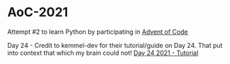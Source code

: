 # AoC-2021
 Attempt #2 to learn Python by participating in [Advent of Code](http://www.adventofcode.com)

 Day 24 - Credit to kemmel-dev for their tutorial/guide on Day 24.  That put into context that which my brain could not! [Day 24 2021 - Tutorial](https://github.com/kemmel-dev/AdventOfCode2021/blob/master/day24/AoC%20Day%2024.pdf)